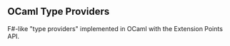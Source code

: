OCaml Type Providers
--------------------

F#-like "type providers" implemented in OCaml with the Extension Points API.

